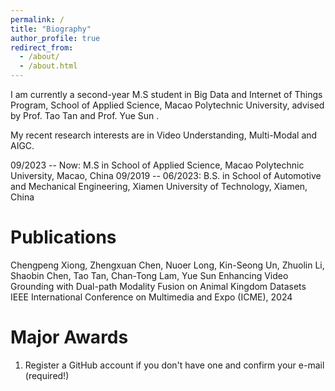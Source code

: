 ```yaml
---
permalink: /
title: "Biography"
author_profile: true
redirect_from: 
  - /about/
  - /about.html
---
```


I am currently a second-year M.S student in Big Data and Internet of Things Program, School of Applied Science, Macao Polytechnic University, advised by Prof. Tao Tan and Prof. Yue Sun .

My recent research interests are in Video Understanding, Multi-Modal and AIGC.

09/2023 -- Now: M.S in School of Applied Science, Macao Polytechnic University, Macao, China
09/2019 -- 06/2023: B.S. in School of Automotive and Mechanical Engineering, Xiamen University of Technology, Xiamen, China

Publications
======
Chengpeng Xiong, Zhengxuan Chen, Nuoer Long, Kin-Seong Un, Zhuolin Li, Shaobin Chen, Tao Tan, Chan-Tong Lam, Yue Sun 
Enhancing Video Grounding with Dual-path Modality Fusion on Animal Kingdom Datasets
IEEE International Conference on Multimedia and Expo (ICME), 2024

Major Awards 
======
1. Register a GitHub account if you don't have one and confirm your e-mail (required!)


